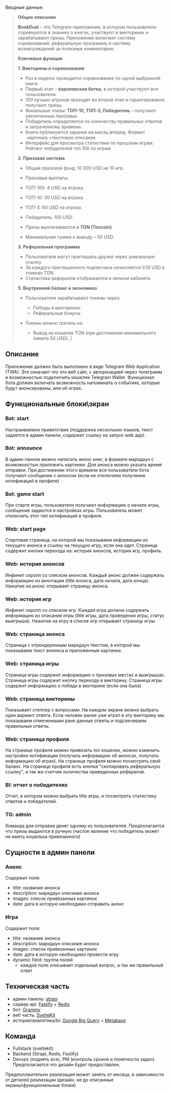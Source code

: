 Вводные данные:
> **Общее описание**
>
> **BookDuel** – это Telegram-приложение, в котором пользователи соревнуются в знаниях о книгах, участвуют в викторинах и зарабатывают призы. Приложение включает систему соревнований, реферальную программу и систему вознаграждений за полезные комментарии.
> 
> **Ключевые функции**
>
> **1. Викторины и соревнования**
>
> - Раз в неделю проводится соревнование по одной выбранной книге.
> - Первый этап – **королевская битва**, в которой участвуют все пользователи.
> - 100 лучших игроков проходят во второй этап и гарантированно получают призы.
> - Финальные этапы: **ТОП-10, ТОП-3, Победитель** – получают увеличенные призовые.
> - Победитель определяется по количеству правильных ответов и затраченному времени.
> - Книги публикуются заранее на месяц вперед. Формат -картинка +текстовое описание
> - Интерфейс для просмотра статистики по прошлым играм. Рейтинг победителей топ 100 по играм
>
> **2. Призовая система**
>
> - Общий призовой фонд: 10 000 USD на 10 игр.
> - Призовые выплаты:
>
> - ТОП-100: 4 USD на игрока.
> - ТОП-10: 30 USD на игрока.
> - ТОП-3: 60 USD на игрока.
> - Победитель: 100 USD.
>
> - Призы выплачиваются в **TON (Toncoin)**.
> - Минимальная сумма к выводу – 50 USD.
>
> **3. Реферальная программа**
>
> - Пользователи могут приглашать друзей через уникальную ссылку.
> - За каждого приглашенного подписчика начисляется 0.10 USD в токенах TON.
> - Статистика рефералов отображается в личном кабинете.
>
> **5. Внутренний баланс и экономика**
> 
> - Пользователи зарабатывают токены через:
>
> 	- Победы в викторинах.
> 	- Реферальные бонусы.
>
> - Токены можно тратить на:
> 	- Вывод на кошелек TON (при достижении минимального лимита 50 USD). |

## Описание
Приложение должно быть выполнено в виде Telegram Web Application (TWA). Это означает что это веб сайт, с авторизацией через телеграмм и возможностью подключить кошелек Telegram Wallet.
Функционал бота должен включать возможность напоминать о событиях, которые будут анонсированы, или об играх.

## Функциональные блоки\экран
### Bot: start
Настраиваемое приветствие (поддержка нескольких языков, текст задается в админ панели, содержит ссылку на запуск web app)
### Bot: announce
В админ панели можно написать анонс книг, в формате маркдаун с возможностью приложить картинки. Для анонса можно указать время отправки. При достижении этого времени все пользователи бота получают сообщение с анонсом (если не отключили получение нотификаций в профиле)
### Bot: game start
При старте игры, пользователи получают информацию о начале игры, сообщение задаются в настройках игры. Пользователь может отключить этот тип нотификаций в профиле.

### Web: start page
Стартовая страница, на которой мы показываем информацию из текущего анонса и ссылку на текущую игру, если она идет. Страница содержит кнопки перехода на: история анонсов, история игр, профиль.
### Web: история анонсов
Инфинит скролл со списком анонсов. Каждый анонс должен содержать информацию из аннотации (title анонса, дата начала, дата конца). Нажатие на анонс открывает страницу анонса.
### Web: история игр
Инфинит скролл со списком игр. Каждая игра должна содержать информацию из описания игры (title игры, дата проведения игры, статус выигрыша). Нажатие на игру в списке игр открывает страницу игры

### Web: страница анонса
Страница с отрендеренным маркдаун текстом, в которой мы показываем текст аннонса и приложенные картинки.

### Web: страница игры
Страница игры содержит информацию о призовых местах и выигрышах. Страница игры содержит кнопку перехода в викторину. Страница игры содержит информацию о победе в викторине (если она была)

### Web: страница викторины
Показывает степпер с вопросами. На каждом экране можно выбрать один вариант ответа. Если человек ранее уже играл в эту викторину мы показываем отмеченными ране данные ответы и подсвечиваем правильные ответы.

### Web: страница профиля
На странице профиля можно привязать ton кошелек, можно изменить настройки нотификации (получать информацию об анонсах, получать информацию об играх). На странице профиля можно посмотреть свой баланс. На странице профиля есть кнопка "скопировать реферальную ссылку", а так же счетчик количества приведенных рефералов.

### BI: отчет о победителях
Отчет, в котором можно выбрать title игры, и посмотреть статистику ответов и победителей.

### TG: admin
Команда для отправки денег одному из пользователей. Предполагается что призы выдаются в ручную (частое явление что победитель может не иметь кошелька привязанного)

## Сущности в админ панели
### Анонс
Содержит поля:
- title: название анонса
- description: маркдаун описание анонса
- images: список привязанных картинок
- date: дата в которую необходимо отправить анонс
### Игра
Содержит поля:
- title: название анонса
- description: маркдаун описание анонса
- images: список привязанных картинок
- date: дата в которую необходимо провести игру
- dynamic field: группа полей
	- каждое поле описывает отдельный вопрос, а так же правильный ответ

## Техническая часть
- админ панель: [strapi](https://strapi.io/)
- сервер api: [Fastify](https://fastify.dev/) + [Redis](https://redis.io/)
- бот: [Grammy](https://grammy.dev/)
- веб часть: [SvelteKit](https://svelte.dev/docs/kit/introduction)
- история/аналитика/bi: [Google Big Query](https://cloud.google.com/bigquery) + [Metabase](https://www.metabase.com/)

## Команда
- Fullstack (sveltekit)
- Backend (Strapi, Redis, Fastify)
- Devops (поднять все), PM (контроль сроков и понятности задач).
Предполагается что дизайн будет предоставлен.

Предположительно реализация может занять от месяца, в зависимости от деталей реализации (дизайн, не до описанные экраны\функциональные блоки)